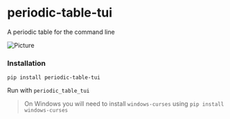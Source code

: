 # periodic-table-tui

A periodic table for the command line

![Picture](https://raw.githubusercontent.com/pryme-svg/periodic-table-tui/master/assets/demo.gif)


### Installation

```
pip install periodic-table-tui
```

Run with `periodic_table_tui`

> On Windows you will need to install `windows-curses` using `pip install windows-curses`
